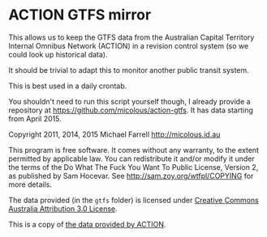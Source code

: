 # ACTION GTFS mirror

This allows us to keep the GTFS data from the Australian Capital Territory
Internal Omnibus Network (ACTION) in a revision control system (so we could
look up historical data).

It should be trivial to adapt this to monitor another public transit system.

This is best used in a daily crontab.

You shouldn't need to run this script yourself though, I already provide a
repository at <https://github.com/micolous/action-gtfs>.  It has data starting
from April 2015.

Copyright 2011, 2014, 2015 Michael Farrell <http://micolous.id.au>

This program is free software. It comes without any warranty, to
the extent permitted by applicable law. You can redistribute it
and/or modify it under the terms of the Do What The Fuck You Want
To Public License, Version 2, as published by Sam Hocevar. See
http://sam.zoy.org/wtfpl/COPYING for more details.

The data provided (in the `gtfs` folder) is licensed under [Creative Commons Australia Attribution 3.0 License](http://creativecommons.org/licenses/by/3.0/au/deed.en).

This is a copy of [the data provided by ACTION](https://data.gov.au/dataset/action-bus-service-gtfs-feed-act).

